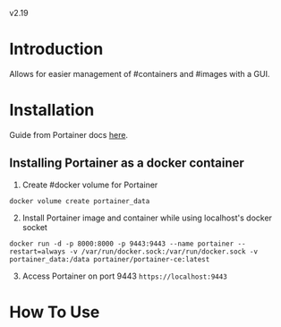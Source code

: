 v2.19
# Introduction
Allows for easier management of #containers and #images with a GUI.
# Installation
Guide from Portainer docs [here](https://docs.portainer.io/start/install-ce/server/docker/wsl).
## Installing Portainer as a docker container
1. Create #docker volume for Portainer
```
docker volume create portainer_data
```
2. Install Portainer image and container while using localhost's docker socket
```
docker run -d -p 8000:8000 -p 9443:9443 --name portainer --restart=always -v /var/run/docker.sock:/var/run/docker.sock -v portainer_data:/data portainer/portainer-ce:latest
```
3. Access Portainer on port 9443 `https://localhost:9443`
# How To Use